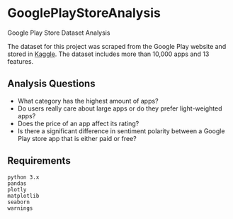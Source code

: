 # GooglePlayStoreAnalysis
Google Play Store Dataset Analysis

The dataset for this project was scraped from the Google Play website and stored in [Kaggle](https://www.kaggle.com/lava18/google-play-store-apps). The dataset includes more than 10,000 apps and 13 features.

## Analysis Questions
* What category has the highest amount of apps?
* Do users really care about large apps or do they prefer light-weighted apps?
* Does the price of an app affect its rating?
* Is there a significant difference in sentiment polarity between a Google Play store app that is either paid or free?

## Requirements
```
python 3.x
pandas
plotly
matplotlib
seaborn
warnings
```

